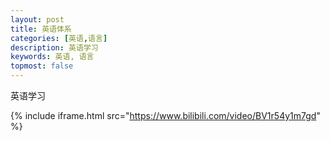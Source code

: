 ```yaml
---
layout: post
title: 英语体系
categories: [英语,语言]
description: 英语学习
keywords: 英语, 语言
topmost: false
---
```


英语学习
<!-- 添加视频 -->
{% include iframe.html src="https://www.bilibili.com/video/BV1r54y1m7gd" %}